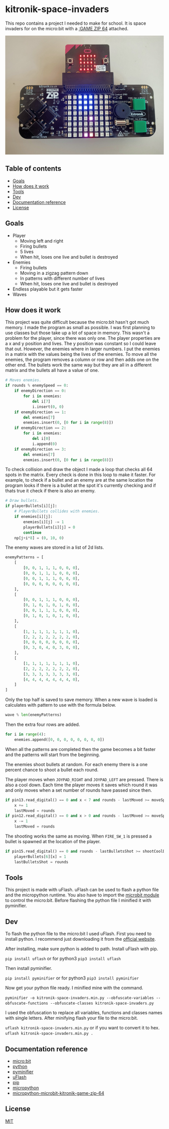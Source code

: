 # kitronik-space-invaders

This repo contains a project I needed to make for school. It is space invaders for on the micro:bit with a [:GAME ZIP 64](https://kitronik.co.uk/products/5626-game-zip-64-for-the-bbc-microbit) attached.

![space invader gif](images/space-invaders.jpg)

## Table of contents

-   [Goals](#goals)
-   [How does it work](#how-does-it-work)
-   [Tools](#tools)
-   [Dev](#dev)
-   [Documentation reference](#documentation-reference)
-   [License](#license)

## Goals

-   Player
    -   Moving left and right
    -   Firing bullets
    -   5 lives
    -   When hit, loses one live and bullet is destroyed
-   Enemies
    -   Firing bullets
    -   Moving in a zigzag pattern down
    -   In patterns with different number of lives
    -   When hit, loses one live and bullet is destroyed
-   Endless playable but it gets faster
-   Waves

## How does it work

This project was quite difficult because the micro:bit hasn't got much memory. I made the program as small as possible. I was first planning to use classes but those take up a lot of space in memory. This wasn't a problem for the player, since there was only one. The player properties are a x and y position and lives. The y position was constant so I could leave that out. However, the enemies where in larger numbers. I put the enemies in a matrix with the values being the lives of the enemies. To move all the enemies, the program removes a column or row and then adds one on the other end. The bullets work the same way but they are all in a different matrix and the bullets all have a value of one.

```python
# Moves enemies.
if rounds % enemySpeed == 0:
    if enemyDirection == 0:
        for i in enemies:
            del i[7]
            i.insert(0, 0)
    if enemyDirection == 1:
        del enemies[7]
        enemies.insert(0, [0 for i in range(8)])
    if enemyDirection == 2:
        for i in enemies:
            del i[0]
            i.append(0)
    if enemyDirection == 3:
        del enemies[7]
        enemies.insert(0, [0 for i in range(8)])
```

To check collision and draw the object I made a loop that checks all 64 spots in the matrix. Every check is done in this loop to make it faster. For example, to check if a bullet and an enemy are at the same location the program looks if there is a bullet at the spot it's currently checking and if thats true it check if there is also an enemy.

```python
# Draw bullets.
if playerBullets[i][j]:
    # PlayerBullets collides with enemies.
    if enemies[i][j]:
        enemies[i][j] -= 1
        playerBullets[i][j] = 0
        continue
    np[j+i*8] = (0, 10, 0)
```

The enemy waves are stored in a list of 2d lists.

```python
enemyPatterns = [
    [
        [0, 0, 1, 1, 1, 0, 0, 0],
        [0, 0, 1, 1, 1, 0, 0, 0],
        [0, 0, 1, 1, 1, 0, 0, 0],
        [0, 0, 0, 0, 0, 0, 0, 0],
    ],
    [
        [0, 0, 1, 1, 1, 0, 0, 0],
        [0, 1, 0, 1, 0, 1, 0, 0],
        [0, 0, 1, 1, 1, 0, 0, 0],
        [0, 1, 0, 1, 0, 1, 0, 0],
    ],
    [
        [1, 1, 1, 1, 1, 1, 1, 0],
        [2, 2, 2, 2, 2, 2, 2, 0],
        [0, 0, 0, 0, 0, 0, 0, 0],
        [0, 3, 0, 4, 0, 3, 0, 0],
    ],
    [
        [1, 1, 1, 1, 1, 1, 1, 0],
        [2, 2, 2, 2, 2, 2, 2, 0],
        [3, 3, 3, 3, 3, 3, 3, 0],
        [4, 4, 4, 4, 4, 4, 4, 0],
    ]
]
```

Only the top half is saved to save memory. When a new wave is loaded is calculates with pattern to use with the formula below.

```python
wave % len(enemyPatterns)
```

Then the extra four rows are added.

```python
for i in range(4):
    enemies.append([0, 0, 0, 0, 0, 0, 0, 0])
```

When all the patterns are completed then the game becomes a bit faster and the patterns will start from the beginning.

The enemies shoot bullets at random. For each enemy there is a one percent chance to shoot a bullet each round.

The player moves when `JOYPAD_RIGHT` and `JOYPAD_LEFT` are pressed. There is also a cool down. Each time the player moves it saves which round it was and only moves when a set number of rounds have passed since then.

```python
if pin13.read_digital() == 0 and x < 7 and rounds - lastMoved >= moveSpeed:
    x += 1
    lastMoved = rounds
if pin12.read_digital() == 0 and x > 0 and rounds - lastMoved >= moveSpeed:
    x -= 1
    lastMoved = rounds
```

The shooting works the same as moving. When `FIRE_SW_1` is pressed a bullet is spawned at the location of the player.

```python
if pin15.read_digital() == 0 and rounds - lastBulletsShot >= shootCoolDown:
    playerBullets[6][x] = 1
    lastBulletsShot = rounds
```

## Tools

This project is made with uFlash. uFlash can be used to flash a python file and the micropython runtime. You also have to import the [microbit module](https://microbit-micropython.readthedocs.io/en/v2-docs/) to control the micro:bit. Before flashing the python file I minified it with pyminifier.

## Dev

To flash the python file to the micro:bit I used uFlash. First you need to install python. I recommend just downloading it from the [official website](https://www.python.org/).

After installing, make sure python is added to path. Install uFlash with pip.

`pip install uflash`
or for python3
`pip3 install uflash`

Then install pyminifier.

`pip install pyminifier`
or for python3
`pip3 install pyminifier`

Now get your python file ready. I minified mine with the command.

`pyminifier -o kitronik-space-invaders.min.py --obfuscate-variables --obfuscate-functions --obfuscate-classes kitronik-space-invaders.py`

I used the obfuscation to replace all variables, functions and classes names with single letters. After minifying flash your file to the micro:bit.

`uflash kitronik-space-invaders.min.py`
or if you want to convert it to hex.
`uflash kitronik-space-invaders.min.py .`

## Documentation reference

-   [micro:bit](https://microbit.org/)
-   [python](https://www.python.org/)
-   [pyminifier](https://pypi.org/project/pyminifier/)
-   [uFlash](https://pypi.org/project/uflash/)
-   [pip](https://pypi.org/project/pip/)
-   [micropython](https://micropython.org/)
-   [micropython-microbit-kitronik-game-zip-64](https://github.com/KitronikLtd/micropython-microbit-kitronik-game-zip-64)

## License

[MIT](LICENSE)
